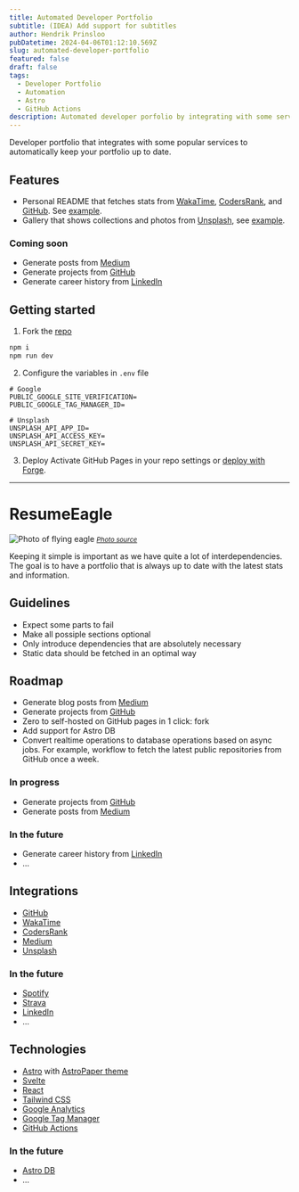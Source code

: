 ```yaml
---
title: Automated Developer Portfolio
subtitle: (IDEA) Add support for subtitles
author: Hendrik Prinsloo
pubDatetime: 2024-04-06T01:12:10.569Z
slug: automated-developer-portfolio
featured: false
draft: false
tags:
  - Developer Portfolio
  - Automation
  - Astro
  - GitHub Actions
description: Automated developer porfolio by integrating with some services to showcase skills and experience in realtime
---
```


Developer portfolio that integrates with some popular services to automatically keep your portfolio up to date.

## Features

- Personal README that fetches stats from [WakaTime](https://wakatime.com), [CodersRank](https://codersrank.io), and [GitHub](https://github.com). See [example](/posts/example-of-the-generated-readme).
- Gallery that shows collections and photos from [Unsplash](https://unsplash.com), see [example](/gallery).

### Coming soon

- Generate posts from [Medium](https://medium.com)
- Generate projects from [GitHub](https://github.com)
- Generate career history from [LinkedIn](https://linkedin.com)

## Getting started

1. Fork the [repo](https://github.com/HendrikPrinsZA/HendrikPrinsZA)

```sh
npm i
npm run dev
```

2. Configure the variables in `.env` file

```env
# Google
PUBLIC_GOOGLE_SITE_VERIFICATION=
PUBLIC_GOOGLE_TAG_MANAGER_ID=

# Unsplash
UNSPLASH_API_APP_ID=
UNSPLASH_API_ACCESS_KEY=
UNSPLASH_API_SECRET_KEY=
```

3. Deploy
   Activate GitHub Pages in your repo settings or [deploy with Forge](#).

---

# ResumeEagle

![Photo of flying eagle](https://unsplash.com/photos/St-Z-3rgZJU/download?ixid=M3wxMjA3fDB8MXxhbGx8NTB8fHx8fHx8fDE3MTIzNjg0Nzd8&force=true&w=1920)
_<small><a href="https://unsplash.com/@hendrikprinsza?utm_content=creditCopyText&utm_medium=referral&utm_source=unsplash">Photo source</a></small>_

Keeping it simple is important as we have quite a lot of interdependencies. The goal is to have a portfolio that is always up to date with the latest stats and information.

## Guidelines

- Expect some parts to fail
- Make all possiple sections optional
- Only introduce dependencies that are absolutely necessary
- Static data should be fetched in an optimal way

## Roadmap

- Generate blog posts from [Medium](https://medium.com)
- Generate projects from [GitHub](https://github.com)
- Zero to self-hosted on GitHub pages in 1 click: fork
- Add support for Astro DB
- Convert realtime operations to database operations based on async jobs. For example, workflow to fetch the latest public repositories from GitHub once a week.

### In progress

- Generate projects from [GitHub](https://github.com)
- Generate posts from [Medium](https://medium.com)

### In the future

- Generate career history from [LinkedIn](https://developer.linkedin.com)
- ...

## Integrations

- [GitHub](https://github.com)
- [WakaTime](https://wakatime.com)
- [CodersRank](https://codersrank.io)
- [Medium](https://medium.com)
- [Unsplash](https://unsplash.com)

### In the future

- [Spotify](https://developer.spotify.com/documentation/web-api)
- [Strava](https://developers.strava.com)
- [LinkedIn](https://developer.linkedin.com)
- ...

## Technologies

- [Astro](https://astro.build) with [AstroPaper theme](https://github.com/satnaing/astro-paper)
- [Svelte](https://svelte.dev)
- [React](https://reactjs.org)
- [Tailwind CSS](https://tailwindcss.com)
- [Google Analytics](https://analytics.google.com)
- [Google Tag Manager](https://tagmanager.google.com)
- [GitHub Actions](https://github.com/features/actions)

### In the future

- [Astro DB](https://docs.astro.build/en/guides/astro-db)
- ...
